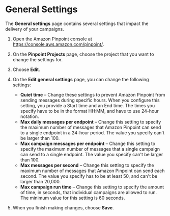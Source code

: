 # General Settings<a name="settings-general"></a>

The **General settings** page contains several settings that impact the delivery of your campaigns\.

1. Open the Amazon Pinpoint console at [https://console\.aws\.amazon\.com/pinpoint/](https://console.aws.amazon.com/pinpoint/)\.

1. On the **Pinpoint Projects** page, choose the project that you want to change the settings for\.

1. Choose **Edit**\.

1. On the **Edit general settings** page, you can change the following settings:
   + **Quiet time** – Change these settings to prevent Amazon Pinpoint from sending messages during specific hours\. When you configure this setting, you provide a Start time and an End time\. The times you specify have to be in the format HH:MM, and have to use 24\-hour notation\.
   + **Max daily messages per endpoint** – Change this setting to specify the maximum number of messages that Amazon Pinpoint can send to a single endpoint in a 24\-hour period\. The value you specify can't be larger than 100\.
   + **Max campaign messages per endpoint** – Change this setting to specify the maximum number of messages that a single campaign can send to a single endpoint\. The value you specify can't be larger than 100\.
   + **Max messages per second** – Change this setting to specify the maximum number of messages that Amazon Pinpoint can send each second\. The value you specify has to be at least 50, and can't be larger than 20,000\.
   + **Max campaign run time** – Change this setting to specify the amount of time, in seconds, that individual campaigns are allowed to run\. The minimum value for this setting is 60 seconds\.

1. When you finish making changes, choose **Save**\.